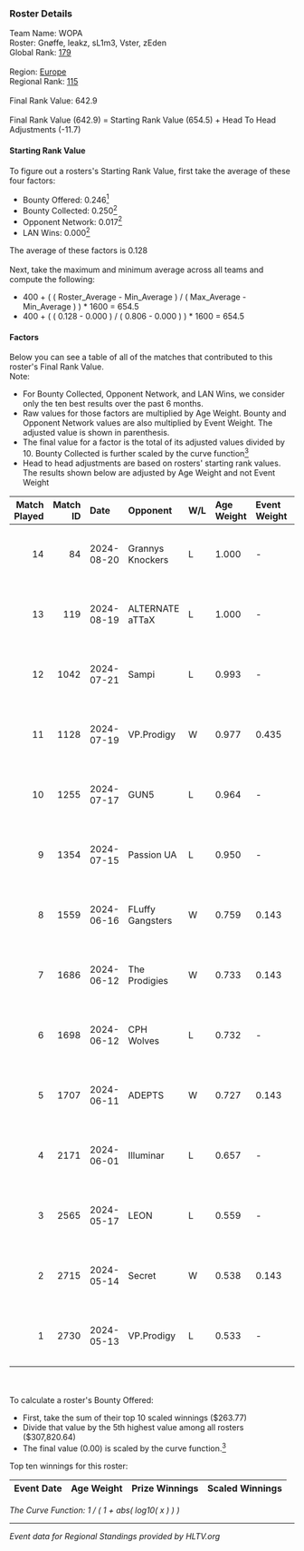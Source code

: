 ### Roster Details<br />
Team Name: WOPA<br />
Roster: Gnøffe, leakz, sL1m3, Vster, zEden<br />
Global Rank: [179](../../standings_global_2024_08_21.md)<br />
<br />
Region: [Europe]( ../../standings_europe_2024_08_21.md)<br />
Regional Rank: [115]( ../../standings_europe_2024_08_21.md)<br />
<br />
Final Rank Value:  642.9<br />
<br />
Final Rank Value (642.9) = Starting Rank Value (654.5) + Head To Head Adjustments (-11.7)<br />

#### Starting Rank Value<br />
To figure out a rosters's Starting Rank Value, first take the average of these four factors:<br />
- Bounty Offered: 0.246[<sup>1</sup>](#table2)
- Bounty Collected: 0.250[<sup>2</sup>](#table1)
- Opponent Network: 0.017[<sup>2</sup>](#table1)
- LAN Wins: 0.000[<sup>2</sup>](#table1)

The average of these factors is 0.128<br />
<br />
Next, take the maximum and minimum average across all teams and compute the following:<br />
- 400 + ( ( Roster_Average - Min_Average ) / ( Max_Average - Min_Average ) ) * 1600 = 654.5
- 400 + ( ( 0.128 - 0.000 ) / ( 0.806 - 0.000 ) ) * 1600 = 654.5


#### Factors<br />
Below you can see a table of all of the matches that contributed to this roster's Final Rank Value.<br />
Note:<br />

- For Bounty Collected, Opponent Network, and LAN Wins, we consider only the ten best results over the past 6 months.
- Raw values for those factors are multiplied by Age Weight. Bounty and Opponent Network values are also multiplied by Event Weight. The adjusted value is shown in parenthesis.
- The final value for a factor is the total of its adjusted values divided by 10. Bounty Collected is further scaled by the curve function[<sup>3</sup>](#curveFunction)
- Head to head adjustments are based on rosters' starting rank values. The results shown below are adjusted by Age Weight and not Event Weight
<span id="table1"></span><br />


| Match Played | Match ID | Date       | Opponent         | W/L | Age Weight | Event Weight | Bounty Collected | Opponent Network | LAN Wins  | H2H Adj. | Roster                              |
| -: | -: | :- | :- | :- | :- | :- | :- | :- | :- | -: | :- |
|           14 |       84 | 2024-08-20 | Grannys Knockers | L   | 1.000      | -            | -                | -                | -         |   -11.87 | Gnøffe, leakz, sL1m3, Vster, zEden  |
|           13 |      119 | 2024-08-19 | ALTERNATE aTTaX  | L   | 1.000      | -            | -                | -                | -         |    -9.76 | Gnøffe, leakz, sL1m3, Vster, zEden  |
|           12 |     1042 | 2024-07-21 | Sampi            | L   | 0.993      | -            | -                | -                | -         |    -7.52 | Gnøffe, leakz, sL1m3, Topa, zEden   |
|           11 |     1128 | 2024-07-19 | VP.Prodigy       | W   | 0.977      | 0.435        | 0.023 (0.010)    | 0.302 (0.128)    | 0 (0.000) |    22.45 | Gnøffe, leakz, sL1m3, Topa, zEden   |
|           10 |     1255 | 2024-07-17 | GUN5             | L   | 0.964      | -            | -                | -                | -         |    -5.30 | Gnøffe, leakz, sL1m3, Vster, zEden  |
|            9 |     1354 | 2024-07-15 | Passion UA       | L   | 0.950      | -            | -                | -                | -         |    -3.41 | Gnøffe, leakz, sL1m3, Vster, zEden  |
|            8 |     1559 | 2024-06-16 | FLuffy Gangsters | W   | 0.759      | 0.143        | 0.000 (0.000)    | 0.261 (0.028)    | 0 (0.000) |    10.56 | brzer, Gnøffe, leakz, LUMSEN, Vster |
|            7 |     1686 | 2024-06-12 | The Prodigies    | W   | 0.733      | 0.143        | 0.000 (0.000)    | 0.074 (0.008)    | 0 (0.000) |     9.19 | brzer, Gnøffe, leakz, LUMSEN, Vster |
|            6 |     1698 | 2024-06-12 | CPH Wolves       | L   | 0.732      | -            | -                | -                | -         |    -7.54 | brzer, Gnøffe, leakz, LUMSEN, Vster |
|            5 |     1707 | 2024-06-11 | ADEPTS           | W   | 0.727      | 0.143        | 0.002 (0.000)    | 0.021 (0.002)    | 0 (0.000) |    11.71 | brzer, Gnøffe, leakz, LUMSEN, Vster |
|            4 |     2171 | 2024-06-01 | Illuminar        | L   | 0.657      | -            | -                | -                | -         |   -13.22 | brzer, Gnøffe, leakz, LUMSEN, Vster |
|            3 |     2565 | 2024-05-17 | LEON             | L   | 0.559      | -            | -                | -                | -         |    -8.27 | brzer, Gnøffe, leakz, LUMSEN, Vster |
|            2 |     2715 | 2024-05-14 | Secret           | W   | 0.538      | 0.143        | 0.000 (0.000)    | 0.037 (0.003)    | 0 (0.000) |     5.58 | brzer, Gnøffe, leakz, LUMSEN, Vster |
|            1 |     2730 | 2024-05-13 | VP.Prodigy       | L   | 0.533      | -            | -                | -                | -         |    -4.27 | brzer, Gnøffe, leakz, LUMSEN, Vster |

<br />
<span id="table2"></span><br />
To calculate a roster's Bounty Offered:<br />

- First, take the sum of their top 10 scaled winnings ($263.77)
- Divide that value by the 5th highest value among all rosters ($307,820.64)
- The final value (0.00) is scaled by the curve function.[<sup>3</sup>](#curveFunction)

Top ten winnings for this roster:<br />

| Event Date | Age Weight | Prize Winnings | Scaled Winnings |
| :- | -: | :- | :- |


<span id="curveFunction"></span>_The Curve Function: 1 / ( 1 + abs( log10( x ) ) )_<br />

---
_Event data for Regional Standings provided by HLTV.org_<br />
